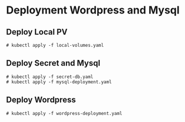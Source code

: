 # Deployment Wordpress and Mysql

## Deploy Local PV
```
# kubectl apply -f local-volumes.yaml
```

## Deploy Secret and Mysql
```
# kubectl apply -f secret-db.yaml
# kubectl apply -f mysql-deployment.yaml
```

## Deploy Wordpress
```
# kubectl apply -f wordpress-deployment.yaml
```
